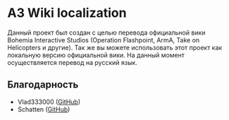 # A3 Wiki localization

Данный проект был создан с целью перевода официальной вики Bohemia Interactive Studios (Operation Flashpoint, ArmA, Take on Helicopters и другие). Так же вы можете использовать этот проект как локальную версию официальной вики.
На данный момент осуществляется перевод на русский язык.

## Благодарность
* Vlad333000 ([GitHub](https://github.com/vlad333000))
* Schatten ([GitHub](@vits89))
